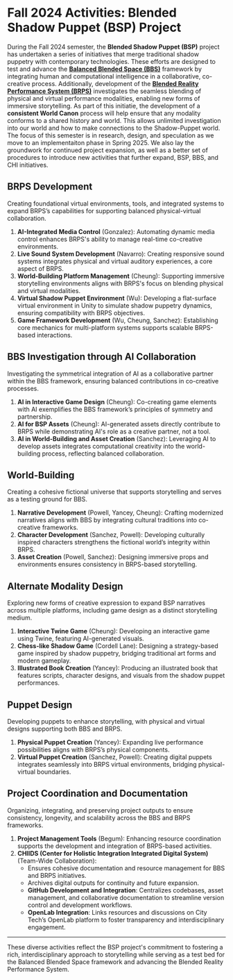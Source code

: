 # Fall 2024 Activities: Blended Shadow Puppet (BSP) Project

During the Fall 2024 semester, the **Blended Shadow Puppet (BSP)** project has undertaken a series of  initiatives that merge traditional shadow puppetry with contemporary technologies. These efforts are designed to test and advance the [**Balanced Blended Space (BBS)**](https://sites.google.com/view/balancedblendedspace/home) framework by integrating human and computational intelligence in a collaborative, co-creative process. Additionally, development of the [**Blended Reality Performance System (BRPS)**](https://sites.google.com/view/balancedblendedspace/blended-reality-performance-system) investigates the seamless blending of physical and virtual performance modalities, enabling new forms of immersive storytelling.  As part of this initiatie, the development of a **consistent World Canon** process will help ensure that any modality conforms to a shared history and world.  This allows unlimited investigation into our world and how to make connections to the Shadow-Puppet world.  The focus of this semester is in research, design, and speculation as we move to an implementaiton phase in Spring 2025.  We also lay the groundwork for continued project expansion, as well as a better set of procedures to introduce new activities that further expand, BSP, BBS, and CHI initiatives.

## BRPS Development
Creating foundational virtual environments, tools, and integrated systems to expand BRPS’s capabilities for supporting balanced physical-virtual collaboration.

1. **AI-Integrated Media Control** (Gonzalez): Automating dynamic media control enhances BRPS's ability to manage real-time co-creative environments.
2. **Live Sound System Development** (Navarro): Creating responsive sound systems integrates physical and virtual auditory experiences, a core aspect of BRPS.
3. **World-Building Platform Management** (Cheung): Supporting immersive storytelling environments aligns with BRPS's focus on blending physical and virtual modalities.
4. **Virtual Shadow Puppet Environment** (Wu): Developing a flat-surface virtual environment in Unity to simulate shadow puppetry dynamics, ensuring compatibility with BRPS objectives.
5. **Game Framework Development** (Wu, Cheung, Sanchez): Establishing core mechanics for multi-platform systems supports scalable BRPS-based interactions.

## BBS Investigation through AI Collaboration
Investigating the symmetrical integration of AI as a collaborative partner within the BBS framework, ensuring balanced contributions in co-creative processes.

1. **AI in Interactive Game Design** (Cheung): Co-creating game elements with AI exemplifies the BBS framework’s principles of symmetry and partnership.
2. **AI for BSP Assets** (Cheung): AI-generated assets directly contribute to BRPS while demonstrating AI's role as a creative partner, not a tool.
3. **AI in World-Building and Asset Creation** (Sanchez): Leveraging AI to develop assets integrates computational creativity into the world-building process, reflecting balanced collaboration.

## World-Building
Creating a cohesive fictional universe that supports storytelling and serves as a testing ground for BBS.

1. **Narrative Development** (Powell, Yancey, Cheung): Crafting modernized narratives aligns with BBS by integrating cultural traditions into co-creative frameworks.
2. **Character Development** (Sanchez, Powell): Developing culturally inspired characters strengthens the fictional world’s integrity within BRPS.
3. **Asset Creation** (Powell, Sanchez): Designing immersive props and environments ensures consistency in BRPS-based storytelling.

## Alternate Modality Design
Exploring new forms of creative expression to expand BSP narratives across multiple platforms, including game design as a distinct storytelling medium.

1. **Interactive Twine Game** (Cheung): Developing an interactive game using Twine, featuring AI-generated visuals.
2. **Chess-like Shadow Game** (Cordell Lane): Designing a strategy-based game inspired by shadow puppetry, bridging traditional art forms and modern gameplay.
3. **Illustrated Book Creation** (Yancey): Producing an illustrated book that features scripts, character designs, and visuals from the shadow puppet performances.

## Puppet Design
Developing puppets to enhance storytelling, with physical and virtual designs supporting both BBS and BRPS.

1. **Physical Puppet Creation** (Yancey): Expanding live performance possibilities aligns with BRPS’s physical components.
2. **Virtual Puppet Creation** (Sanchez, Powell): Creating digital puppets integrates seamlessly into BRPS virtual environments, bridging physical-virtual boundaries.

## Project Coordination and Documentation
Organizing, integrating, and preserving project outputs to ensure consistency, longevity, and scalability across the BBS and BRPS frameworks.

1. **Project Management Tools** (Begum): Enhancing resource coordination supports the development and integration of BRPS-based activities.
2. **CHIIDS (Center for Holistic Integration Integrated Digital System)** (Team-Wide Collaboration):
   - Ensures cohesive documentation and resource management for BBS and BRPS initiatives.
   - Archives digital outputs for continuity and future expansion.
   - **GitHub Development and Integration**: Centralizes codebases, asset management, and collaborative documentation to streamline version control and development workflows.
   - **OpenLab Integration**: Links resources and discussions on City Tech’s OpenLab platform to foster transparency and interdisciplinary engagement.

---

These diverse activities reflect the BSP project's commitment to fostering a rich, interdisciplinary approach to storytelling while serving as a test bed for the Balanced Blended Space framework and advancing the Blended Reality Performance System.
